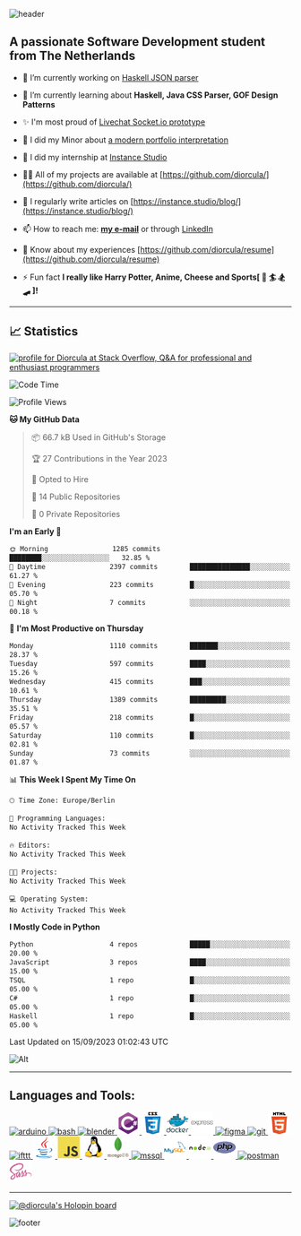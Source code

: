 ![header](https://capsule-render.vercel.app/api?height=190&type=waving&color=6272a4&section=header&&text=Hi%20👋,%20I'm%20Diorcula&fontColor=f8f8f2&fontSize=40)

<h2>A passionate Software Development student from The Netherlands</h3>

- 🔭 I’m currently working on [Haskell JSON parser](https://github.com/diorcula/APP_haskell-json-parser)

- 🌱 I’m currently learning about **Haskell, Java CSS Parser, GOF Design Patterns**

- ✨ I'm most proud of [Livechat Socket.io prototype](https://github.com/diorcula/livechat-socket)

- 🔬 I did my Minor about [a modern portfolio interpretation](https://github.com/diorcula/minor_digital-media-production-portfolop)

- 🏢 I did my internship at [Instance Studio](https://instance.studio/)

- 👨‍💻 All of my projects are available at [https://github.com/diorcula/](https://github.com/diorcula/)

- 📝 I regularly write articles on [https://instance.studio/blog/](https://instance.studio/blog/)

- 📫 How to reach me: **[my e-mail](mailto:soffersfka@gmail.com?subject=Hello%20from%20Github!)** or through [LinkedIn](https://linkedin.com/fkasoffers/)

- 📄 Know about my experiences [https://github.com/diorcula/resume](https://github.com/diorcula/resume)

- ⚡ Fun fact **I really like Harry Potter, Anime, Cheese and Sports[ 🚴 🏄 🏂 🛹 ]!**
---

## 📈 Statistics
 <a href="https://stackoverflow.com/users/10433530/diorcula"><img src="https://stackoverflow.com/users/flair/10433530.png" width="208" height="58" alt="profile for Diorcula at Stack Overflow, Q&amp;A for professional and enthusiast programmers" title="profile for Diorcula at Stack Overflow, Q&amp;A for professional and enthusiast programmers"></a>
 
<!--START_SECTION:waka-->
![Code Time](http://img.shields.io/badge/Code%20Time-172%20hrs%208%20mins-blue)

![Profile Views](http://img.shields.io/badge/Profile%20Views-0-blue)

**🐱 My GitHub Data** 

> 📦 66.7 kB Used in GitHub's Storage 
 > 
> 🏆 27 Contributions in the Year 2023
 > 
> 💼 Opted to Hire
 > 
> 📜 14 Public Repositories 
 > 
> 🔑 0 Private Repositories 
 > 
**I'm an Early 🐤** 

```text
🌞 Morning                1285 commits        ████████░░░░░░░░░░░░░░░░░   32.85 % 
🌆 Daytime                2397 commits        ███████████████░░░░░░░░░░   61.27 % 
🌃 Evening                223 commits         █░░░░░░░░░░░░░░░░░░░░░░░░   05.70 % 
🌙 Night                  7 commits           ░░░░░░░░░░░░░░░░░░░░░░░░░   00.18 % 
```
📅 **I'm Most Productive on Thursday** 

```text
Monday                   1110 commits        ███████░░░░░░░░░░░░░░░░░░   28.37 % 
Tuesday                  597 commits         ████░░░░░░░░░░░░░░░░░░░░░   15.26 % 
Wednesday                415 commits         ███░░░░░░░░░░░░░░░░░░░░░░   10.61 % 
Thursday                 1389 commits        █████████░░░░░░░░░░░░░░░░   35.51 % 
Friday                   218 commits         █░░░░░░░░░░░░░░░░░░░░░░░░   05.57 % 
Saturday                 110 commits         █░░░░░░░░░░░░░░░░░░░░░░░░   02.81 % 
Sunday                   73 commits          ░░░░░░░░░░░░░░░░░░░░░░░░░   01.87 % 
```


📊 **This Week I Spent My Time On** 

```text
🕑︎ Time Zone: Europe/Berlin

💬 Programming Languages: 
No Activity Tracked This Week

🔥 Editors: 
No Activity Tracked This Week

🐱‍💻 Projects: 
No Activity Tracked This Week

💻 Operating System: 
No Activity Tracked This Week
```

**I Mostly Code in Python** 

```text
Python                   4 repos             █████░░░░░░░░░░░░░░░░░░░░   20.00 % 
JavaScript               3 repos             ████░░░░░░░░░░░░░░░░░░░░░   15.00 % 
TSQL                     1 repo              █░░░░░░░░░░░░░░░░░░░░░░░░   05.00 % 
C#                       1 repo              █░░░░░░░░░░░░░░░░░░░░░░░░   05.00 % 
Haskell                  1 repo              █░░░░░░░░░░░░░░░░░░░░░░░░   05.00 % 
```




 Last Updated on 15/09/2023 01:02:43 UTC
<!--END_SECTION:waka-->

![Alt](https://repobeats.axiom.co/api/embed/195761058168e90adc531c4a43f929d27a8d4e4c.svg "Repobeats analytics image")
 
---

<h2 align="left">Languages and Tools:</h2>

<p align="left"> <a href="https://www.arduino.cc/" target="_blank" rel="noreferrer"> <img src="https://cdn.worldvectorlogo.com/logos/arduino-1.svg" alt="arduino" width="40" height="40"/> </a> <a href="https://www.gnu.org/software/bash/" target="_blank" rel="noreferrer"> <img src="https://www.vectorlogo.zone/logos/gnu_bash/gnu_bash-icon.svg" alt="bash" width="40" height="40"/> </a> <a href="https://www.blender.org/" target="_blank" rel="noreferrer"> <img src="https://download.blender.org/branding/community/blender_community_badge_white.svg" alt="blender" width="40" height="40"/> </a> <a href="https://www.w3schools.com/cs/" target="_blank" rel="noreferrer"> <img src="https://raw.githubusercontent.com/devicons/devicon/master/icons/csharp/csharp-original.svg" alt="csharp" width="40" height="40"/> </a> <a href="https://www.w3schools.com/css/" target="_blank" rel="noreferrer"> <img src="https://raw.githubusercontent.com/devicons/devicon/master/icons/css3/css3-original-wordmark.svg" alt="css3" width="40" height="40"/> </a> <a href="https://www.docker.com/" target="_blank" rel="noreferrer"> <img src="https://raw.githubusercontent.com/devicons/devicon/master/icons/docker/docker-original-wordmark.svg" alt="docker" width="40" height="40"/> </a> <a href="https://expressjs.com" target="_blank" rel="noreferrer"> <img src="https://raw.githubusercontent.com/devicons/devicon/master/icons/express/express-original-wordmark.svg" alt="express" width="40" height="40"/> </a> <a href="https://www.figma.com/" target="_blank" rel="noreferrer"> <img src="https://www.vectorlogo.zone/logos/figma/figma-icon.svg" alt="figma" width="40" height="40"/> </a> <a href="https://git-scm.com/" target="_blank" rel="noreferrer"> <img src="https://www.vectorlogo.zone/logos/git-scm/git-scm-icon.svg" alt="git" width="40" height="40"/> </a> <a href="https://www.w3.org/html/" target="_blank" rel="noreferrer"> <img src="https://raw.githubusercontent.com/devicons/devicon/master/icons/html5/html5-original-wordmark.svg" alt="html5" width="40" height="40"/> </a> <a href="https://ifttt.com/" target="_blank" rel="noreferrer"> <img src="https://www.vectorlogo.zone/logos/ifttt/ifttt-ar21.svg" alt="ifttt" width="40" height="40"/> </a> <a href="https://www.java.com" target="_blank" rel="noreferrer"> <img src="https://raw.githubusercontent.com/devicons/devicon/master/icons/java/java-original.svg" alt="java" width="40" height="40"/> </a> <a href="https://developer.mozilla.org/en-US/docs/Web/JavaScript" target="_blank" rel="noreferrer"> <img src="https://raw.githubusercontent.com/devicons/devicon/master/icons/javascript/javascript-original.svg" alt="javascript" width="40" height="40"/> </a> <a href="https://www.linux.org/" target="_blank" rel="noreferrer"> <img src="https://raw.githubusercontent.com/devicons/devicon/master/icons/linux/linux-original.svg" alt="linux" width="40" height="40"/> </a> <a href="https://www.mongodb.com/" target="_blank" rel="noreferrer"> <img src="https://raw.githubusercontent.com/devicons/devicon/master/icons/mongodb/mongodb-original-wordmark.svg" alt="mongodb" width="40" height="40"/> </a> <a href="https://www.microsoft.com/en-us/sql-server" target="_blank" rel="noreferrer"> <img src="https://www.svgrepo.com/show/303229/microsoft-sql-server-logo.svg" alt="mssql" width="40" height="40"/> </a> <a href="https://www.mysql.com/" target="_blank" rel="noreferrer"> <img src="https://raw.githubusercontent.com/devicons/devicon/master/icons/mysql/mysql-original-wordmark.svg" alt="mysql" width="40" height="40"/> </a> <a href="https://nodejs.org" target="_blank" rel="noreferrer"> <img src="https://raw.githubusercontent.com/devicons/devicon/master/icons/nodejs/nodejs-original-wordmark.svg" alt="nodejs" width="40" height="40"/> </a> <a href="https://www.php.net" target="_blank" rel="noreferrer"> <img src="https://raw.githubusercontent.com/devicons/devicon/master/icons/php/php-original.svg" alt="php" width="40" height="40"/> </a> <a href="https://postman.com" target="_blank" rel="noreferrer"> <img src="https://www.vectorlogo.zone/logos/getpostman/getpostman-icon.svg" alt="postman" width="40" height="40"/> </a> <a href="https://sass-lang.com" target="_blank" rel="noreferrer"> <img src="https://raw.githubusercontent.com/devicons/devicon/master/icons/sass/sass-original.svg" alt="sass" width="40" height="40"/> </a> </p>

---
[![@diorcula's Holopin board](https://holopin.io/api/user/board?user=diorcula)](https://holopin.io/@diorcula)

![footer](https://capsule-render.vercel.app/api?type=waving&color=6272a4&section=footer)
